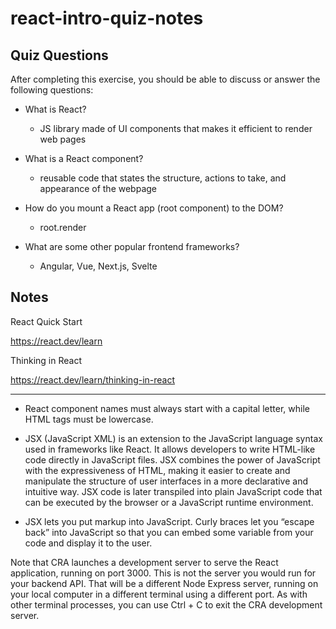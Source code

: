 # react-intro-quiz-notes

## Quiz Questions

After completing this exercise, you should be able to discuss or answer the following questions:

- What is React?

  - JS library made of UI components that makes it efficient to render web pages

- What is a React component?

  - reusable code that states the structure, actions to take, and appearance of the webpage

- How do you mount a React app (root component) to the DOM?

  - root.render

- What are some other popular frontend frameworks?
  - Angular, Vue, Next.js, Svelte

## Notes

React Quick Start

https://react.dev/learn

Thinking in React

https://react.dev/learn/thinking-in-react

---

- React component names must always start with a capital letter, while HTML tags must be lowercase.

- JSX (JavaScript XML) is an extension to the JavaScript language syntax used in frameworks like React. It allows developers to write HTML-like code directly in JavaScript files. JSX combines the power of JavaScript with the expressiveness of HTML, making it easier to create and manipulate the structure of user interfaces in a more declarative and intuitive way. JSX code is later transpiled into plain JavaScript code that can be executed by the browser or a JavaScript runtime environment.

- JSX lets you put markup into JavaScript. Curly braces let you “escape back” into JavaScript so that you can embed some variable from your code and display it to the user.

Note that CRA launches a development server to serve the React application, running on port 3000. This is not the server you would run for your backend API. That will be a different Node Express server, running on your local computer in a different terminal using a different port. As with other terminal processes, you can use Ctrl + C to exit the CRA development server.
